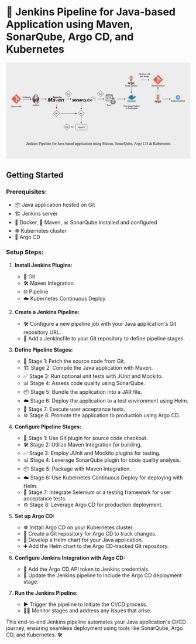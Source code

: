 # 🚀 Jenkins Pipeline for Java-based Application using Maven, SonarQube, Argo CD, and Kubernetes

![Pipeline Overview](https://github.com/pratikks01/cicd-argo-kubernetes/blob/main/images/CICD%20Block%20Diagram.png)

## Getting Started

### Prerequisites:

- 📦 Java application hosted on Git
- 🏗 Jenkins server
- 🐳 Docker, 🧰 Maven, 📊 SonarQube installed and configured
- ☸️ Kubernetes cluster
- 🎯 Argo CD

### Setup Steps:

1. **Install Jenkins Plugins:**
   - 🔄 Git
   - 🛠 Maven Integration
   - 🌐 Pipeline
   - ☁️ Kubernetes Continuous Deploy

2. **Create a Jenkins Pipeline:**
   - 🛠 Configure a new pipeline job with your Java application's Git repository URL.
   - 📝 Add a Jenkinsfile to your Git repository to define pipeline stages.

3. **Define Pipeline Stages:**
   - 🚦 Stage 1: Fetch the source code from Git.
   - 🏗 Stage 2: Compile the Java application with Maven.
   - ✅ Stage 3: Run optional unit tests with JUnit and Mockito.
   - 📊 Stage 4: Assess code quality using SonarQube.
   - 📦 Stage 5: Bundle the application into a JAR file.
   - ☁️ Stage 6: Deploy the application to a test environment using Helm.
   - 🎯 Stage 7: Execute user acceptance tests.
   - ⚙️ Stage 8: Promote the application to production using Argo CD.

4. **Configure Pipeline Stages:**
   - 🚦 Stage 1: Use Git plugin for source code checkout.
   - 🛠 Stage 2: Utilize Maven Integration for building.
   - ✅ Stage 3: Employ JUnit and Mockito plugins for testing.
   - 📊 Stage 4: Leverage SonarQube plugin for code quality analysis.
   - 📦 Stage 5: Package with Maven Integration.
   - ☁️ Stage 6: Use Kubernetes Continuous Deploy for deploying with Helm.
   - 🚀 Stage 7: Integrate Selenium or a testing framework for user acceptance tests.
   - ⚙️ Stage 8: Leverage Argo CD for production deployment.

5. **Set up Argo CD:**
   - ☸️ Install Argo CD on your Kubernetes cluster.
   - 📝 Create a Git repository for Argo CD to track changes.
   - 🧰 Develop a Helm chart for your Java application.
   - ➕ Add the Helm chart to the Argo CD-tracked Git repository.

6. **Configure Jenkins Integration with Argo CD:**
   - 🔐 Add the Argo CD API token to Jenkins credentials.
   - 🔄 Update the Jenkins pipeline to include the Argo CD deployment stage.

7. **Run the Jenkins Pipeline:**
   - ▶️ Trigger the pipeline to initiate the CI/CD process.
   - 🕵️‍♂️ Monitor stages and address any issues that arise.

This end-to-end Jenkins pipeline automates your Java application's CI/CD journey, ensuring seamless deployment using tools like SonarQube, Argo CD, and Kubernetes. 🛠️
